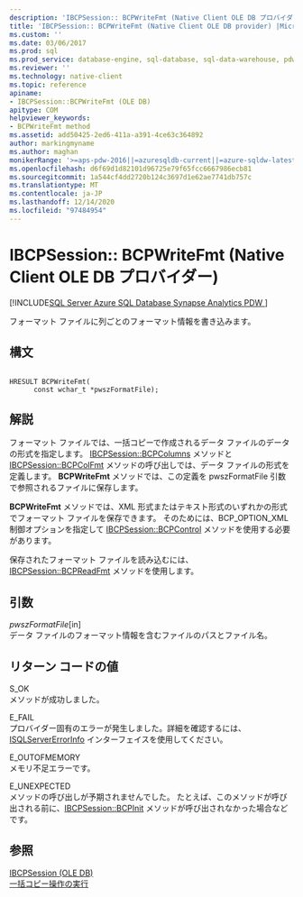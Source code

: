 ```yaml
---
description: 'IBCPSession:: BCPWriteFmt (Native Client OLE DB プロバイダー)'
title: 'IBCPSession:: BCPWriteFmt (Native Client OLE DB provider) |Microsoft Docs'
ms.custom: ''
ms.date: 03/06/2017
ms.prod: sql
ms.prod_service: database-engine, sql-database, sql-data-warehouse, pdw
ms.reviewer: ''
ms.technology: native-client
ms.topic: reference
apiname:
- IBCPSession::BCPWriteFmt (OLE DB)
apitype: COM
helpviewer_keywords:
- BCPWriteFmt method
ms.assetid: add50425-2ed6-411a-a391-4ce63c364892
author: markingmyname
ms.author: maghan
monikerRange: '>=aps-pdw-2016||=azuresqldb-current||=azure-sqldw-latest||>=sql-server-2016||>=sql-server-linux-2017||=azuresqldb-mi-current'
ms.openlocfilehash: d6f69d1d82101d96725e79f65fcc6667986ecb81
ms.sourcegitcommit: 1a544cf4dd2720b124c3697d1e62ae7741db757c
ms.translationtype: MT
ms.contentlocale: ja-JP
ms.lasthandoff: 12/14/2020
ms.locfileid: "97484954"
---
```

# <a name="ibcpsessionbcpwritefmt-native-client-ole-db-provider"></a>IBCPSession:: BCPWriteFmt (Native Client OLE DB プロバイダー)
[!INCLUDE[SQL Server Azure SQL Database Synapse Analytics PDW ](../../includes/applies-to-version/sql-asdb-asdbmi-asa-pdw.md)]

  フォーマット ファイルに列ごとのフォーマット情報を書き込みます。  
  
## <a name="syntax"></a>構文  
  
```  
  
HRESULT BCPWriteFmt(   
      const wchar_t *pwszFormatFile);  
```  
  
## <a name="remarks"></a>解説  
 フォーマット ファイルでは、一括コピーで作成されるデータ ファイルのデータの形式を指定します。 [IBCPSession::BCPColumns](../../relational-databases/native-client-ole-db-interfaces/ibcpsession-bcpcolumns-ole-db.md) メソッドと [IBCPSession::BCPColFmt](../../relational-databases/native-client-ole-db-interfaces/ibcpsession-bcpcolfmt-ole-db.md) メソッドの呼び出しでは、データ ファイルの形式を定義します。 **BCPWriteFmt** メソッドでは、この定義を pwszFormatFile 引数で参照されるファイルに保存します。  
  
 **BCPWriteFmt** メソッドでは、XML 形式またはテキスト形式のいずれかの形式でフォーマット ファイルを保存できます。 そのためには、BCP_OPTION_XML 制御オプションを指定して [IBCPSession::BCPControl](../../relational-databases/native-client-ole-db-interfaces/ibcpsession-bcpcontrol-ole-db.md) メソッドを使用する必要があります。  
  
 保存されたフォーマット ファイルを読み込むには、[IBCPSession::BCPReadFmt](../../relational-databases/native-client-ole-db-interfaces/ibcpsession-bcpreadfmt-ole-db.md) メソッドを使用します。  
  
## <a name="arguments"></a>引数  
 *pwszFormatFile*[in]  
 データ ファイルのフォーマット情報を含むファイルのパスとファイル名。  
  
## <a name="return-code-values"></a>リターン コードの値  
 S_OK  
 メソッドが成功しました。  
  
 E_FAIL  
 プロバイダー固有のエラーが発生しました。詳細を確認するには、[ISQLServerErrorInfo](isqlservererrorinfo-geterrorinfo-ole-db.md) インターフェイスを使用してください。  
  
 E_OUTOFMEMORY  
 メモリ不足エラーです。  
  
 E_UNEXPECTED  
 メソッドの呼び出しが予期されませんでした。 たとえば、このメソッドが呼び出される前に、[IBCPSession::BCPInit](../../relational-databases/native-client-ole-db-interfaces/ibcpsession-bcpinit-ole-db.md) メソッドが呼び出されなかった場合などです。  
  
## <a name="see-also"></a>参照  
 [IBCPSession &#40;OLE DB&#41;](../../relational-databases/native-client-ole-db-interfaces/ibcpsession-ole-db.md)   
 [一括コピー操作の実行](../../relational-databases/native-client/features/performing-bulk-copy-operations.md)  
  

